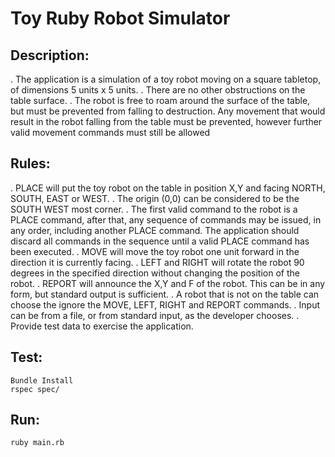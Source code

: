 Toy Ruby Robot Simulator
========================

Description:
------------
. The application is a simulation of a toy robot moving on a square tabletop, of dimensions 5 units x 5 units.
. There are no other obstructions on the table surface.
. The robot is free to roam around the surface of the table, but must be prevented from falling to destruction. Any movement that would result in the robot falling from the table must be prevented, however further valid movement commands must still be allowed

Rules:
-----
. PLACE will put the toy robot on the table in position X,Y and facing NORTH, SOUTH, EAST or WEST.
. The origin (0,0) can be considered to be the SOUTH WEST most corner.
. The first valid command to the robot is a PLACE command, after that, any sequence of commands may be issued, in any order, including another PLACE command. The application should discard all commands in the sequence until a valid PLACE command has been executed.
. MOVE will move the toy robot one unit forward in the direction it is currently facing.
. LEFT and RIGHT will rotate the robot 90 degrees in the specified direction without changing the position of the robot.
. REPORT will announce the X,Y and F of the robot. This can be in any form, but standard output is sufficient.
. A robot that is not on the table can choose the ignore the MOVE, LEFT, RIGHT and REPORT commands.
. Input can be from a file, or from standard input, as the developer chooses.
. Provide test data to exercise the application.

Test:
-----
```
Bundle Install
rspec spec/
```

Run:
----
```
ruby main.rb
```
